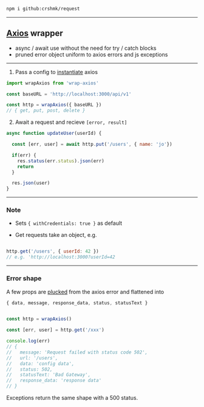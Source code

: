 ```bash
npm i github:crshmk/request
```

---

## [Axios](https://www.npmjs.com/package/axios) wrapper 

- async / await use without the need for try / catch blocks 
- pruned error object uniform to axios errors and js exceptions

---

1. Pass a config to [instantiate](https://axios-http.com/docs/instance) axios 
```javascript 
import wrapAxios from 'wrap-axios'

const baseURL = 'http://localhost:3000/api/v1'

const http = wrapAxios({ baseURL })
// { get, put, post, delete }
```

2. Await a request and recieve `[error, result]`

```javascript 
async function updateUser(userId) {

  const [err, user] = await http.put('/users', { name: 'jo'})

  if(err) {
    res.status(err.status).json(err)
    return 
  }

  res.json(user)
}

```

---

### Note 

- Sets `{ withCredentials: true }` as default 

- Get requests take an object, e.g.

```javascript 

http.get('/users', { userId: 42 })
// e.g. 'http://localhost:3000?userId=42
```

---

### Error shape 

A few props are [plucked](https://github.com/crshmk/utils?tab=readme-ov-file#flatpick) from the axios error and flattened into 

```javascript 
{ data, message, response_data, status, statusText }

```

```javascript 

const http = wrapAxios()

const [err, user] = http.get('/xxx')

console.log(err)
// {
//   message: 'Request failed with status code 502',
//   url: '/users',
//   data: 'config data',
//   status: 502,
//   statusText: 'Bad Gateway',
//   response_data: 'response data'
// }
```

Exceptions return the same shape with a 500 status. 

